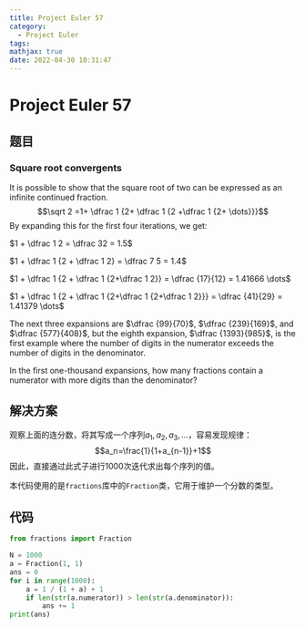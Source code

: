 ```yaml
---
title: Project Euler 57
category:
  - Project Euler
tags:
mathjax: true
date: 2022-04-30 10:31:47
---
```


<escape><!-- more --></escape>

# Project Euler 57

## 题目

### Square root convergents

It is possible to show that the square root of two can be expressed as an infinite continued fraction.
$$\sqrt 2 =1+ \dfrac 1 {2+ \dfrac 1 {2 +\dfrac 1 {2+ \dots}}}$$
By expanding this for the first four iterations, we get:

$1 + \dfrac 1 2 = \dfrac  32 = 1.5$

$1 + \dfrac 1 {2 + \dfrac 1 2} = \dfrac 7 5 = 1.4$

$1 + \dfrac 1 {2 + \dfrac 1 {2+\dfrac 1 2}} = \dfrac {17}{12} = 1.41666 \dots$

$1 + \dfrac 1 {2 + \dfrac 1 {2+\dfrac 1 {2+\dfrac 1 2}}} = \dfrac {41}{29} = 1.41379 \dots$

The next three expansions are $\dfrac {99}{70}$, $\dfrac {239}{169}$, and $\dfrac {577}{408}$, but the eighth expansion, $\dfrac {1393}{985}$, is the first example where the number of digits in the numerator exceeds the number of digits in the denominator.

In the first one-thousand expansions, how many fractions contain a numerator with more digits than the denominator?

## 解决方案

观察上面的连分数，将其写成一个序列$a_1,a_2,a_3,\dots$，容易发现规律：
$$a_n=\frac{1}{1+a_{n-1}}+1$$
因此，直接通过此式子进行$1000$次迭代求出每个序列的值。

本代码使用的是`fractions`库中的`Fraction`类，它用于维护一个分数的类型。

## 代码

```py
from fractions import Fraction

N = 1000
a = Fraction(1, 1)
ans = 0
for i in range(1000):
    a = 1 / (1 + a) + 1
    if len(str(a.numerator)) > len(str(a.denominator)):
        ans += 1
print(ans)

```
